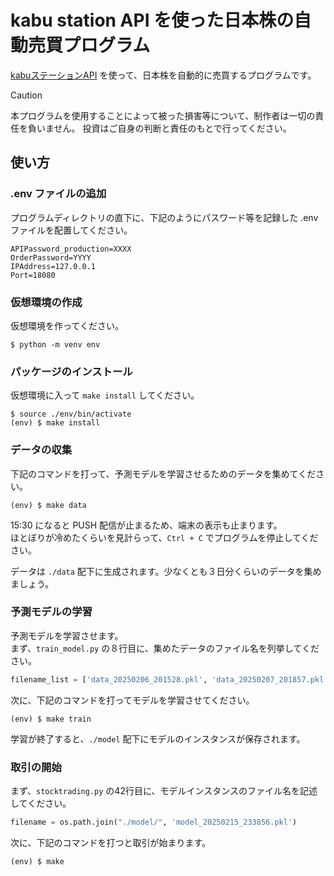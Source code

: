 # kabu station API を使った日本株の自動売買プログラム

[kabuステーションAPI](https://kabucom.github.io/kabusapi/ptal/) を使って、日本株を自動的に売買するプログラムです。

> [!CAUTION]
> 本プログラムを使用することによって被った損害等について、制作者は一切の責任を負いません。
> 投資はご自身の判断と責任のもとで行ってください。

## 使い方

### .env ファイルの追加

プログラムディレクトリの直下に、下記のようにパスワード等を記録した .env ファイルを配置してください。

```:.env
APIPassword_production=XXXX
OrderPassword=YYYY
IPAddress=127.0.0.1
Port=18080
```

### 仮想環境の作成

仮想環境を作ってください。

```
$ python -m venv env
```

### パッケージのインストール

仮想環境に入って ```make install``` してください。

```
$ source ./env/bin/activate
(env) $ make install
```
### データの収集

下記のコマンドを打って、予測モデルを学習させるためのデータを集めてください。

```
(env) $ make data
```

15:30 になると PUSH 配信が止まるため、端末の表示も止まります。\
ほとぼりが冷めたくらいを見計らって、```Ctrl + C``` でプログラムを停止してください。

データは ```./data``` 配下に生成されます。少なくとも３日分くらいのデータを集めましょう。

### 予測モデルの学習

予測モデルを学習させます。\
まず、```train_model.py``` の８行目に、集めたデータのファイル名を列挙してください。

```python
filename_list = ['data_20250206_201528.pkl', 'data_20250207_201857.pkl', ... , 'data_20250212_192845.pkl']
```

次に、下記のコマンドを打ってモデルを学習させてください。

```
(env) $ make train
```

学習が終了すると、```./model``` 配下にモデルのインスタンスが保存されます。

### 取引の開始

まず、```stocktrading.py``` の42行目に、モデルインスタンスのファイル名を記述してください。

```python
filename = os.path.join("./model/", 'model_20250215_233856.pkl')
```

次に、下記のコマンドを打つと取引が始まります。

```
(env) $ make
```


